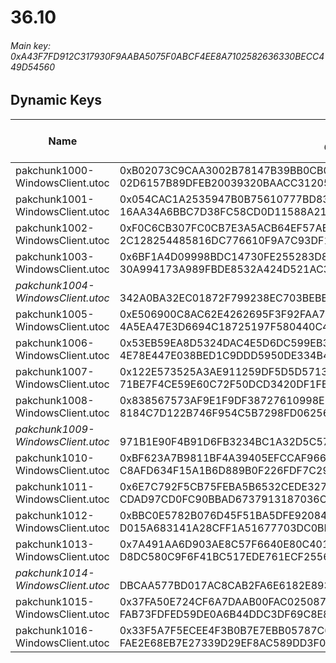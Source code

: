 # 36.10

###### *Main key: 0xA43F7FD912C317930F9AABA5075F0ABCF4EE8A7102582636330BECC449D54560*

## Dynamic Keys

| Name                              | Key</br>GUID                                                                                            | High Res Textures |
|-----------------------------------|---------------------------------------------------------------------------------------------------------|-------------------|
| pakchunk1000-WindowsClient.utoc   | 0xB02073C9CAA3002B78147B39BB0CB0339E23EEA0822699757A5AE05794DE7DB1</br>02D6157B89DFEB20039320BAACC31205 | ✔️                |
| pakchunk1001-WindowsClient.utoc   | 0x054CAC1A2535947B0B75610777BD8318CD3CFAACE62B9E6F162DD86467B24C6D</br>16AA34A6BBC7D38FC58CD0D11588A21E | ✔️                |
| pakchunk1002-WindowsClient.utoc   | 0xF0C6CB307FC0CB7E3A5ACB64EF57ABC5A8F1671A880ED3FC7A874EEDE58D66B7</br>2C128254485816DC776610F9A7C93DF1 | ❌                 |
| pakchunk1003-WindowsClient.utoc   | 0x6BF1A4D09998BDC14730FE255283D89FB4DAA2EFB5AA5C6AD677ED634E59825F</br>30A994173A989FBDE8532A424D521AC3 | ❌                 |
| *pakchunk1004-WindowsClient.utoc* | </br>342A0BA32EC01872F799238EC703BEBB                                                                   | ❌                 |
| pakchunk1005-WindowsClient.utoc   | 0xE506900C8AC62E4262695F3F92FAA7B32F2563D8AD74C9410F6F897340B294E4</br>4A5EA47E3D6694C18725197F580440C4 | ❌                 |
| pakchunk1006-WindowsClient.utoc   | 0x53EB59EA8D5324DAC4E5D6DC599EB3DEA8AA25B7FBF011C765A2E12E679A6816</br>4E78E447E038BED1C9DDD5950DE334B4 | ✔️                |
| pakchunk1007-WindowsClient.utoc   | 0x122E573525A3AE911259DF5D5D57130E75FF590A324A9A3C71E199F5D8A5C459</br>71BE7F4CE59E60C72F50DCD3420DF1FB | ✔️                |
| pakchunk1008-WindowsClient.utoc   | 0x838567573AF9E1F9DF38727610998E5F2127B64754AF0E6870413149AB073A9C</br>8184C7D122B746F954C5B7298FD06256 | ❌                 |
| *pakchunk1009-WindowsClient.utoc* | </br>971B1E90F4B91D6FB3234BC1A32D5C57                                                                   | ❌                 |
| pakchunk1010-WindowsClient.utoc   | 0xBF623A7B9811BF4A39405EFCCAF966A9282345C328DA6ADF31079B4F2B887470</br>C8AFD634F15A1B6D889B0F226FDF7C29 | ✔️                |
| pakchunk1011-WindowsClient.utoc   | 0x6E7C792F5CB75FEBA5B6532CEDE3274D9E2D8E48FDDA8D7ACBEBD55A230C235A</br>CDAD97CD0FC90BBAD6737913187036C1 | ❌                 |
| pakchunk1012-WindowsClient.utoc   | 0xBBC0E5782B076D45F51BA5DFE9208410CC8252ACCBDEBB3F26E201A4012168A7</br>D015A683141A28CFF1A51677703DC0BF | ❌                 |
| pakchunk1013-WindowsClient.utoc   | 0x7A491AA6D903AE8C57F6640E80C40138E10303529BA1722EFBCE37263601B656</br>D8DC580C9F6F41BC517EDE761ECF2556 | ❌                 |
| *pakchunk1014-WindowsClient.utoc* | </br>DBCAA577BD017AC8CAB2FA6E6182E893                                                                   | ✔️                |
| pakchunk1015-WindowsClient.utoc   | 0x37FA50E724CF6A7DAAB00FAC025087C05E0149B9F2919D81C90B5D52AE258B5B</br>FAB73FDFED59DE0A6B44DDC3DF69C8E8 | ❌                 |
| pakchunk1016-WindowsClient.utoc   | 0x33F5A7F5ECEE4F3B0B7E7EBB05787C6D5AAA0AE8544EF271206E5AAD26933658</br>FAE2E68EB7E27339D29EF8AC589DD3F0 | ❌                 |
